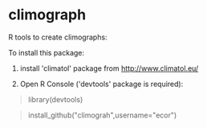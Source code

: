 climograph
==========

R tools to create climographs: 

To install this package: 

1) install 'climatol' package from http://www.climatol.eu/

2) Open R Console ('devtools' package is required): 

>library(devtools)

>install_github("climograh",username="ecor")
 


